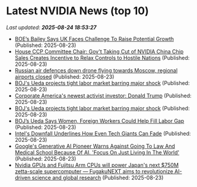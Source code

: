 # Latest NVIDIA News (top 10)
_Last updated: **2025-08-24 18:53:27**_

- [BOE’s Bailey Says UK Faces Challenge To Raise Potential Growth](https://biztoc.com/x/dbaa71ba7423c367) (Published: 2025-08-23)
- [House CCP Committee Chair: Gov't Taking Cut of NVIDIA China Chip Sales Creates Incentive to Relax Controls to Hostile Nations](https://www.breitbart.com/clips/2025/08/23/house-ccp-committee-chair-govt-taking-cut-of-nvidia-china-chip-sales-creates-incentive-to-relax-controls-to-hostile-nations/) (Published: 2025-08-23)
- [Russian air defences down drone flying towards Moscow, regional airports closed](https://biztoc.com/x/00800ef7357147de) (Published: 2025-08-23)
- [BOJ's Ueda projects tight labor market barring major shock](https://biztoc.com/x/cffbb31331a3ade9) (Published: 2025-08-23)
- [Corporate America's newest activist investor: Donald Trump](https://economictimes.indiatimes.com/news/international/global-trends/corporate-americas-newest-activist-investor-donald-trump/articleshow/123476048.cms) (Published: 2025-08-23)
- [BOJ's Ueda projects tight labor market barring major shock](https://biztoc.com/x/99b3fe9ee660feef) (Published: 2025-08-23)
- [BOJ’s Ueda Says Women, Foreign Workers Could Help Fill Labor Gap](https://biztoc.com/x/105c043e2d57160a) (Published: 2025-08-23)
- [Intel's Downfall Underlines How Even Tech Giants Can Fade](https://biztoc.com/x/03b4c4a2751e9b51) (Published: 2025-08-23)
- [Google's Generative AI Pioneer Warns Against Going To Law And Medical School Because Of AI. 'Focus On Just Living In The World'](https://finance.yahoo.com/news/googles-generative-ai-pioneer-warns-180111609.html) (Published: 2025-08-23)
- [Nvidia GPUs and Fujitsu Arm CPUs will power Japan's next $750M zetta-scale supercomputer — FugakuNEXT aims to revolutionize AI-driven science and global research](https://www.tomshardware.com/tech-industry/supercomputers/nvidia-gpus-and-fujitsu-arm-cpus-will-power-japans-next-usd750m-zetta-scale-supercomputer-fugakunext-aims-to-revolutionize-ai-driven-science-and-global-research) (Published: 2025-08-23)
